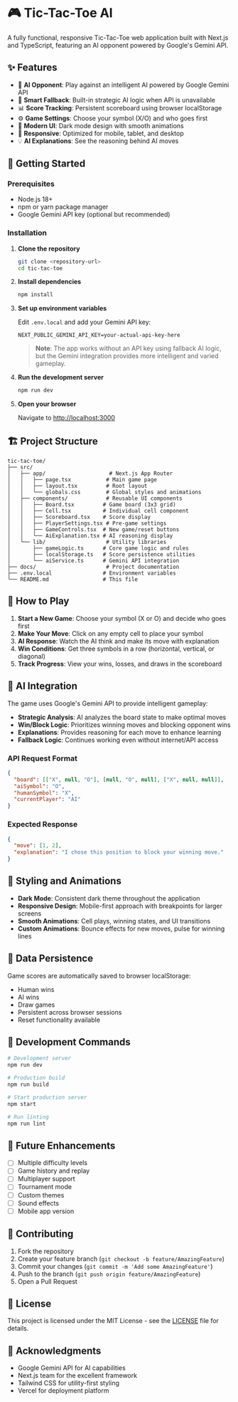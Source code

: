 # 🎮 Tic-Tac-Toe AI

A fully functional, responsive Tic-Tac-Toe web application built with Next.js and TypeScript, featuring an AI opponent powered by Google's Gemini API.

## ✨ Features

- 🤖 **AI Opponent**: Play against an intelligent AI powered by Google Gemini API
- 🎯 **Smart Fallback**: Built-in strategic AI logic when API is unavailable
- 📊 **Score Tracking**: Persistent scoreboard using browser localStorage
- ⚙️ **Game Settings**: Choose your symbol (X/O) and who goes first
- 🎨 **Modern UI**: Dark mode design with smooth animations
- 📱 **Responsive**: Optimized for mobile, tablet, and desktop
- 💡 **AI Explanations**: See the reasoning behind AI moves

## 🚀 Getting Started

### Prerequisites

- Node.js 18+ 
- npm or yarn package manager
- Google Gemini API key (optional but recommended)

### Installation

1. **Clone the repository**
   ```bash
   git clone <repository-url>
   cd tic-tac-toe
   ```

2. **Install dependencies**
   ```bash
   npm install
   ```

3. **Set up environment variables**
   
   Edit `.env.local` and add your Gemini API key:
   ```
   NEXT_PUBLIC_GEMINI_API_KEY=your-actual-api-key-here
   ```
   
   > **Note**: The app works without an API key using fallback AI logic, but the Gemini integration provides more intelligent and varied gameplay.

4. **Run the development server**
   ```bash
   npm run dev
   ```

5. **Open your browser**
   
   Navigate to [http://localhost:3000](http://localhost:3000)

## 🏗️ Project Structure

```
tic-tac-toe/
├── src/
│   ├── app/                    # Next.js App Router
│   │   ├── page.tsx           # Main game page
│   │   ├── layout.tsx         # Root layout
│   │   └── globals.css        # Global styles and animations
│   ├── components/            # Reusable UI components
│   │   ├── Board.tsx         # Game board (3x3 grid)
│   │   ├── Cell.tsx          # Individual cell component
│   │   ├── Scoreboard.tsx    # Score display
│   │   ├── PlayerSettings.tsx # Pre-game settings
│   │   ├── GameControls.tsx  # New game/reset buttons
│   │   └── AiExplanation.tsx # AI reasoning display
│   └── lib/                   # Utility libraries
│       ├── gameLogic.ts      # Core game logic and rules
│       ├── localStorage.ts   # Score persistence utilities
│       └── aiService.ts      # Gemini API integration
├── docs/                      # Project documentation
├── .env.local                # Environment variables
└── README.md                 # This file
```

## 🎯 How to Play

1. **Start a New Game**: Choose your symbol (X or O) and decide who goes first
2. **Make Your Move**: Click on any empty cell to place your symbol
3. **AI Response**: Watch the AI think and make its move with explanation
4. **Win Conditions**: Get three symbols in a row (horizontal, vertical, or diagonal)
5. **Track Progress**: View your wins, losses, and draws in the scoreboard

## 🤖 AI Integration

The game uses Google's Gemini API to provide intelligent gameplay:

- **Strategic Analysis**: AI analyzes the board state to make optimal moves
- **Win/Block Logic**: Prioritizes winning moves and blocking opponent wins
- **Explanations**: Provides reasoning for each move to enhance learning
- **Fallback Logic**: Continues working even without internet/API access

### API Request Format

```json
{
  "board": [["X", null, "O"], [null, "O", null], ["X", null, null]],
  "aiSymbol": "O",
  "humanSymbol": "X",
  "currentPlayer": "AI"
}
```

### Expected Response

```json
{
  "move": [1, 2],
  "explanation": "I chose this position to block your winning move."
}
```

## 🎨 Styling and Animations

- **Dark Mode**: Consistent dark theme throughout the application
- **Responsive Design**: Mobile-first approach with breakpoints for larger screens
- **Smooth Animations**: Cell plays, winning states, and UI transitions
- **Custom Animations**: Bounce effects for new moves, pulse for winning lines

## 💾 Data Persistence

Game scores are automatically saved to browser localStorage:
- Human wins
- AI wins  
- Draw games
- Persistent across browser sessions
- Reset functionality available

## 🔧 Development Commands

```bash
# Development server
npm run dev

# Production build
npm run build

# Start production server
npm start

# Run linting
npm run lint
```

## 🌟 Future Enhancements

- [ ] Multiple difficulty levels
- [ ] Game history and replay
- [ ] Multiplayer support
- [ ] Tournament mode
- [ ] Custom themes
- [ ] Sound effects
- [ ] Mobile app version

## 🤝 Contributing

1. Fork the repository
2. Create your feature branch (`git checkout -b feature/AmazingFeature`)
3. Commit your changes (`git commit -m 'Add some AmazingFeature'`)
4. Push to the branch (`git push origin feature/AmazingFeature`)
5. Open a Pull Request

## 📄 License

This project is licensed under the MIT License - see the [LICENSE](LICENSE) file for details.

## 🙏 Acknowledgments

- Google Gemini API for AI capabilities
- Next.js team for the excellent framework
- Tailwind CSS for utility-first styling
- Vercel for deployment platform